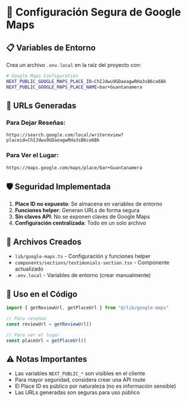 # 🔐 Configuración Segura de Google Maps

## 📋 Variables de Entorno

Crea un archivo `.env.local` en la raíz del proyecto con:

```bash
# Google Maps Configuration
NEXT_PUBLIC_GOOGLE_MAPS_PLACE_ID=ChIJdwu9GDaeagwRHa3sB6co6Bk
NEXT_PUBLIC_GOOGLE_MAPS_PLACE_NAME=bar+Guantanamera
```

## 🚀 URLs Generadas

### Para Dejar Reseñas:
```
https://search.google.com/local/writereview?placeid=ChIJdwu9GDaeagwRHa3sB6co6Bk
```

### Para Ver el Lugar:
```
https://maps.google.com/maps/place/bar+Guantanamera
```

## 🛡️ Seguridad Implementada

1. **Place ID no expuesto**: Se almacena en variables de entorno
2. **Funciones helper**: Generan URLs de forma segura
3. **Sin claves API**: No se exponen claves de Google Maps
4. **Configuración centralizada**: Todo en un solo archivo

## 📁 Archivos Creados

- `lib/google-maps.ts` - Configuración y funciones helper
- `components/sections/testimonials-section.tsx` - Componente actualizado
- `.env.local` - Variables de entorno (crear manualmente)

## 🔧 Uso en el Código

```typescript
import { getReviewUrl, getPlaceUrl } from "@/lib/google-maps"

// Para reseñas
const reviewUrl = getReviewUrl()

// Para ver el lugar
const placeUrl = getPlaceUrl()
```

## ⚠️ Notas Importantes

- Las variables `NEXT_PUBLIC_*` son visibles en el cliente
- Para mayor seguridad, considera crear una API route
- El Place ID es público por naturaleza (no es información sensible)
- Las URLs generadas son seguras para uso público
